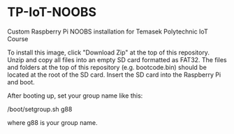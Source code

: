 # TP-IoT-NOOBS
Custom Raspberry Pi NOOBS installation for Temasek Polytechnic IoT Course

To install this image, click "Download Zip" at the top of this repository.  Unzip and copy all files into an empty SD card formatted as FAT32.  The files and folders at the top of this repository (e.g. bootcode.bin) should be located at the root of the SD card.  Insert the SD card into the Raspberry Pi and boot.

After booting up, set your group name like this:

/boot/setgroup.sh g88

where g88 is your group name.
